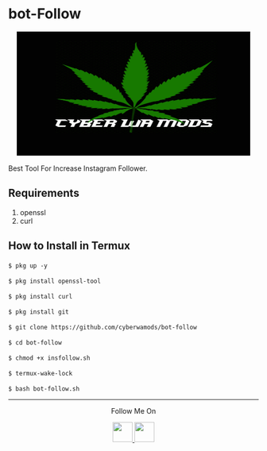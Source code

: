 # bot-Follow
<p align="center">
  <img src="CYBERWAMODS.png" width="470" height="250">
</p>
Best Tool For Increase Instagram Follower.

## Requirements
1. openssl
2. curl

## How to Install in Termux

`$ pkg up -y`

`$ pkg install openssl-tool`

`$ pkg install curl`

`$ pkg install git`

`$ git clone https://github.com/cyberwamods/bot-follow`

`$ cd bot-follow`

`$ chmod +x insfollow.sh`

`$ termux-wake-lock`

`$ bash bot-follow.sh`

---

<p align="center">
  Follow Me On
</p>
<p align="center">
  <a href="https://www.youtube.com/c/CYBERWAMODS">
    <img src="https://github.com/th3unkn0n/extra/blob/master/.img/yt.png" width="40" height="40">
  </a>
  <a href="https://www.instagram.com/vishnu__kl__21/">
    <img src="https://github.com/th3unkn0n/extra/blob/master/.img/ig.png" width="40" height="40">
</p>
